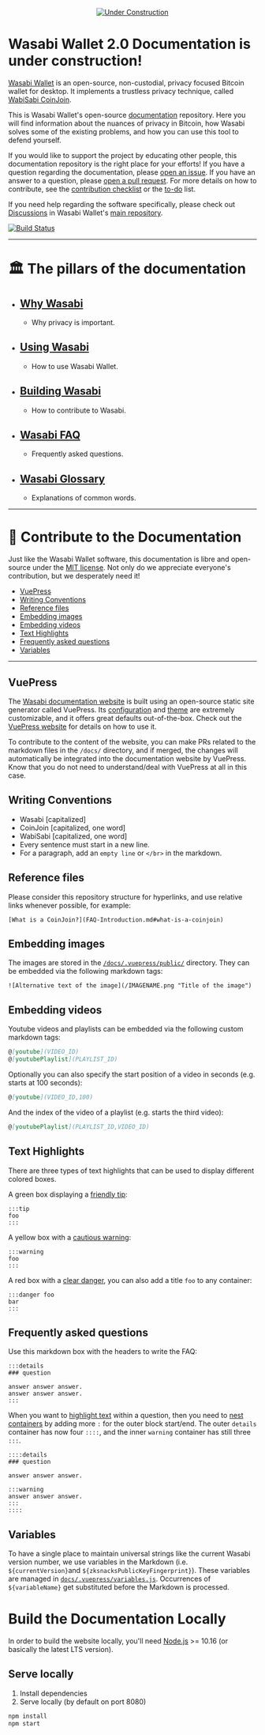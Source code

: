 <p align="center">
  <a href="#">
    <img src="https://user-images.githubusercontent.com/51679301/173640921-827d7f4f-5bb8-432b-9c53-7146a7ca6763.png" alt="Under Construction" title="Documentation Under Construction" class="Image" />
  </a>
</p>

# Wasabi Wallet 2.0 Documentation is under construction!

[Wasabi Wallet](https://wasabiwallet.io) is an open-source, non-custodial, privacy focused Bitcoin wallet for desktop. It implements a trustless privacy technique, called [WabiSabi CoinJoin](https://eprint.iacr.org/2021/206).

This is Wasabi Wallet's open-source [documentation](https://docs.wasabiwallet.io) repository.
Here you will find information about the nuances of privacy in Bitcoin, how Wasabi solves some of the existing problems, and how you can use this tool to defend yourself.

If you would like to support the project by educating other people, this documentation repository is the right place for your efforts!
If you have a question regarding the documentation, please [open an issue](https://github.com/zkSNACKs/WasabiDoc/issues).
If you have an answer to a question, please [open a pull request](https://github.com/zkSNACKs/WasabiDoc/pulls).
For more details on how to contribute, see the [contribution checklist](https://docs.wasabiwallet.io/building-wasabi/ContributionChecklist.html) or the [to-do](https://docs.wasabiwallet.io/building-wasabi/ToDo.html) list.

If you need help regarding the software specifically, please check out [Discussions](https://github.com/zkSNACKs/WalletWasabi/discussions) in Wasabi Wallet's [main repository](https://github.com/zkSNACKs/WalletWasabi).

[![Build Status](https://dev.azure.com/zkSNACKs/WasabiDoc/_apis/build/status/zkSNACKs.WasabiDoc?branchName=master)](https://dev.azure.com/zkSNACKs/WasabiDoc/_build/latest?definitionId=4&branchName=master)

---

# 🏛️ The pillars of the documentation

* ## [Why Wasabi](https://github.com/zkSNACKs/WasabiDoc/tree/master/docs/why-wasabi/)
  * Why privacy is important.
* ## [Using Wasabi](https://github.com/zkSNACKs/WasabiDoc/tree/master/docs/using-wasabi/)
  * How to use Wasabi Wallet.
* ## [Building Wasabi](https://github.com/zkSNACKs/WasabiDoc/tree/master/docs/building-wasabi/)
  * How to contribute to Wasabi.
* ## [Wasabi FAQ](https://github.com/zkSNACKs/WasabiDoc/tree/master/docs/FAQ/)
  * Frequently asked questions.
* ## [Wasabi Glossary](https://github.com/zkSNACKs/WasabiDoc/tree/master/docs/glossary/)
  * Explanations of common words.

---

# 📄 Contribute to the Documentation

Just like the Wasabi Wallet software, this documentation is libre and open-source under the [MIT license](LICENSE).
Not only do we appreciate everyone's contribution, but we desperately need it!

* [VuePress](#vuepress)
* [Writing Conventions](#writing-conventions)
* [Reference files](#reference-files)
* [Embedding images](#embedding-images)
* [Embedding videos](#embedding-videos)
* [Text Highlights](#text-highlights)
* [Frequently asked questions](#frequently-asked-questions)
* [Variables](#variables)

---

## VuePress

The [Wasabi documentation website](https://docs.wasabiwallet.io) is built using an open-source static site generator called VuePress.
Its [configuration](https://github.com/zkSNACKs/WasabiDoc/blob/master/docs/.vuepress/config.js) and [theme](https://github.com/zkSNACKs/WasabiDoc/tree/master/docs/.vuepress/styles) are extremely customizable, and it offers great defaults out-of-the-box.
Check out the [VuePress website](https://v1.vuepress.vuejs.org/) for details on how to use it.

To contribute to the content of the website, you can make PRs related to the markdown files in the `/docs/` directory, and if merged, the changes will automatically be integrated into the documentation website by VuePress.
Know that you do not need to understand/deal with VuePress at all in this case.

## Writing Conventions

- Wasabi [capitalized]
- CoinJoin [capitalized, one word]
- WabiSabi [capitalized, one word]
- Every sentence must start in a new line.
- For a paragraph, add an `empty line` or `</br>` in the markdown.

## Reference files

Please consider this repository structure for hyperlinks, and use relative links whenever possible, for example:

```
[What is a CoinJoin?](FAQ-Introduction.md#what-is-a-coinjoin)
```

## Embedding images

The images are stored in the [`/docs/.vuepress/public/`](https://github.com/zkSNACKs/WasabiDoc/tree/master/docs/.vuepress/public) directory.
They can be embedded via the following markdown tags:

```
![Alternative text of the image](/IMAGENAME.png "Title of the image")
```

## Embedding videos

Youtube videos and playlists can be embedded via the following custom markdown tags:

```md
@[youtube](VIDEO_ID)
@[youtubePlaylist](PLAYLIST_ID)
```

Optionally you can also specify the start position of a video in seconds (e.g. starts at 100 seconds):

```md
@[youtube](VIDEO_ID,100)
```

And the index of the video of a playlist (e.g. starts the third video):

```md
@[youtubePlaylist](PLAYLIST_ID,VIDEO_ID)
```

## Text Highlights

There are three types of text highlights that can be used to display different colored boxes.

A green box displaying a [friendly tip](https://docs.wasabiwallet.io/using-wasabi/PasswordBestPractices.html):

```
:::tip
foo
:::
```

A yellow box with a [cautious warning](https://docs.wasabiwallet.io/using-wasabi/WalletRecovery.html#back-up-wallet-file-and-password):

```
:::warning
foo
:::
```

A red box with a [clear danger](https://docs.wasabiwallet.io/using-wasabi/RestoreElectrum.html), you can also add a title `foo` to any container:

```
:::danger foo
bar
:::
```

## Frequently asked questions

Use this markdown box with the headers to write the FAQ:
```
:::details
### question

answer answer answer.
answer answer answer.
:::
```

When you want to [highlight text](README.md#text-highlights) within a question, then you need to [nest containers](https://github.com/markdown-it/markdown-it-container/issues/6#issuecomment-213789283) by adding more `:` for the outer block start/end. The outer `details` container has now four `::::`, and the inner `warning` container has still three `:::`.

```
::::details
### question

answer answer answer.

:::warning
answer answer answer.
:::
::::
```

## Variables

To have a single place to maintain universal strings like the current Wasabi version number, we use variables in the Markdown (i.e.  `${currentVersion}`and `${zksnacksPublicKeyFingerprint}`).
These variables are managed in [`docs/.vuepress/variables.js`](https://github.com/zkSNACKs/WasabiDoc/blob/master/docs/.vuepress/variables.js).
Occurrences of `${variableName}` get substituted before the Markdown is processed.

# Build the Documentation Locally

In order to build the website locally, you'll need [Node.js](https://nodejs.org/) >= 10.16 (or basically the latest LTS version).

## Serve locally

1. Install dependencies
2. Serve locally (by default on port 8080)

```bash
npm install
npm start
```
